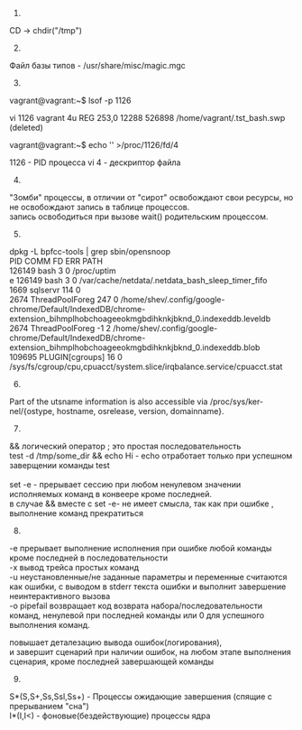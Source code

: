 1.
CD -> chdir("/tmp")<br> 

2.
Файл базы типов - /usr/share/misc/magic.mgc<br>

3.
vagrant@vagrant:\~$ lsof -p 1126<br>

vi      1126 vagrant    4u   REG  253,0    12288  526898 /home/vagrant/.tst_bash.swp (deleted)<br>

vagrant@vagrant:\~$ echo '' >/proc/1126/fd/4<br>


1126 - PID процесса vi
4 - дескриптор файла<br>

4.
"Зомби" процессы, в отличии от "сирот" освобождают свои ресурсы, но не освобождают запись в таблице процессов. <br>
запись освободиться при вызове wait() родительским процессом.<br>

5.
dpkg -L bpfcc-tools | grep sbin/opensnoop<br>
PID    COMM               FD ERR PATH<br>
126149 bash                3   0 /proc/uptim<br>e
126149 bash                3   0 /var/cache/netdata/.netdata_bash_sleep_timer_fifo<br>
1669   sqlservr          114   0 <br>
2674   ThreadPoolForeg   247   0 /home/shev/.config/google-chrome/Default/IndexedDB/chrome-extension_bihmplhobchoageeokmgbdihknkjbknd_0.indexeddb.leveldb<br>
2674   ThreadPoolForeg    -1   2 /home/shev/.config/google-chrome/Default/IndexedDB/chrome-extension_bihmplhobchoageeokmgbdihknkjbknd_0.indexeddb.blob<br>
109695 PLUGIN[cgroups]    16   0 /sys/fs/cgroup/cpu,cpuacct/system.slice/irqbalance.service/cpuacct.stat<br>

6.
Part of the utsname information is also accessible  via  /proc/sys/ker‐<br>
nel/{ostype, hostname, osrelease, version, domainname}.<br>

7.
&& логический оператор ; это простая последовательность<br>
test -d /tmp/some_dir && echo Hi - echo  отработает только при успешном заверщении команды test<br>
<br>
set -e - прерывает сессию при любом ненулевом значении исполняемых команд в конвеере кроме последней.<br>
в случае &&  вместе с set -e- не имеет смысла, так как при ошибке , выполнение команд прекратиться<br>

8.
-e прерывает выполнение исполнения при ошибке любой команды кроме последней в последовательности <br>
-x вывод трейса простых команд <br>
-u неустановленные/не заданные параметры и переменные считаются как ошибки, с выводом в stderr текста ошибки и выполнит завершение неинтерактивного вызова<br>
-o pipefail возвращает код возврата набора/последовательности команд, ненулевой при последней команды или 0 для успешного выполнения команд.<br>

повышает деталезацию вывода ошибок(логирования), <br>
и завершит сценарий при наличии ошибок, на любом этапе выполнения сценария, кроме последней завершающей команды<br>

9.
S*(S,S+,Ss,Ssl,Ss+) - Процессы ожидающие завершения (спящие с прерыванием "сна")<br>
I*(I,I<) - фоновые(бездействующие) процессы ядра<br>	

